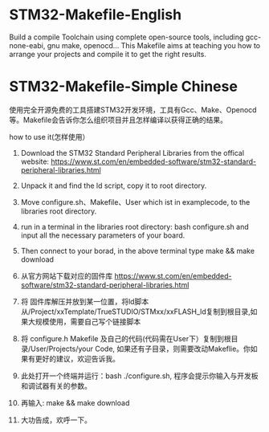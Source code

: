 # STM32-Makefile-English
Build a compile Toolchain using complete open-source tools, including gcc-none-eabi, gnu make, openocd...
This Makefile aims at teaching you how to arrange your projects and compile it to get the right results.

# STM32-Makefile-Simple Chinese
使用完全开源免费的工具搭建STM32开发环境，工具有Gcc、Make、Openocd等。Makefile会告诉你怎么组织项目并且怎样编译以获得正确的结果。

how to use it(怎样使用）

1. Download the STM32 Standard Peripheral Libraries from the offical website:
  https://www.st.com/en/embedded-software/stm32-standard-peripheral-libraries.html
2. Unpack it and find the ld script, copy it to root directory.
3. Move configure.sh、Makefile、User which ist in examplecode, to the libraries root directory.
4. run in a terminal in the libraries root directory: bash configure.sh and input all the necessary parameters of your board.
5. Then connect to your borad, in the above terminal type make && make download

1. 从官方网站下载对应的固件库
 https://www.st.com/en/embedded-software/stm32-standard-peripheral-libraries.html
2. 将 固件库解压并放到某一位置，将ld脚本从/Project/xxTemplate/TrueSTUDIO/STMxx/xxFLASH_ld复制到根目录,如果大规模使用，需要自己写个链接脚本
3. 将 configure.h Makefile 及自己的代码(代码需在User下）复制到根目录/User/Projects/your Code, 如果还有子目录，则需要改动Makeflie。你如果有更好的建议，欢迎告诉我。
4. 此处打开一个终端并运行：bash ./configure.sh, 程序会提示你输入与开发板和调试器有关的参数。
5. 再输入: make && make download
6. 大功告成，欢呼一下。
